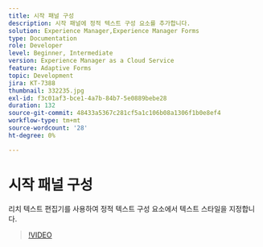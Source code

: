 ```yaml
---
title: 시작 패널 구성
description: 시작 패널에 정적 텍스트 구성 요소를 추가합니다.
solution: Experience Manager,Experience Manager Forms
type: Documentation
role: Developer
level: Beginner, Intermediate
version: Experience Manager as a Cloud Service
feature: Adaptive Forms
topic: Development
jira: KT-7388
thumbnail: 332235.jpg
exl-id: f3c01af3-bce1-4a7b-84b7-5e0889bebe28
duration: 132
source-git-commit: 48433a5367c281cf5a1c106b08a1306f1b0e8ef4
workflow-type: tm+mt
source-wordcount: '28'
ht-degree: 0%

---
```


# 시작 패널 구성

리치 텍스트 편집기를 사용하여 정적 텍스트 구성 요소에서 텍스트 스타일을 지정합니다.

>[!VIDEO](https://video.tv.adobe.com/v/3440121?quality=12&learn=on&captions=kor)
